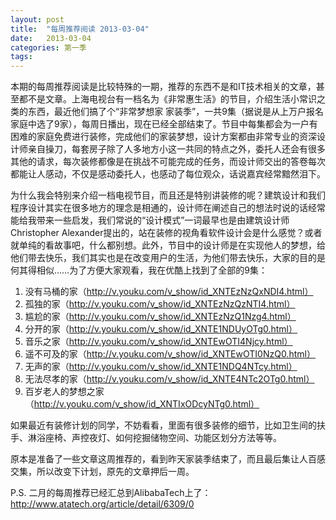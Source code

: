 ```yaml
---
layout: post
title:  "每周推荐阅读 2013-03-04"
date:   2013-03-04
categories: 第一季
tags:
---
```


本期的每周推荐阅读是比较特殊的一期，推荐的东西不是和IT技术相关的文章，甚至都不是文章。上海电视台有一档名为《非常惠生活》的节目，介绍生活小常识之类的东西，最近他们搞了个“非常梦想家 家装季”，一共9集（据说是从上万户报名家庭中选了9家），每周日播出，现在已经全部结束了。节目中每集都会为一户有困难的家庭免费进行装修，完成他们的家装梦想，设计方案都由非常专业的资深设计师亲自操刀，每套房子除了人多地方小这一共同的特点之外，委托人还会有很多其他的请求，每次装修都像是在挑战不可能完成的任务，而设计师交出的答卷每次都能让人感动，不仅是感动委托人，也感动了每位观众，话说嘉宾经常黯然泪下。

为什么我会特别来介绍一档电视节目，而且还是特别讲装修的呢？建筑设计和我们程序设计其实在很多地方的理念是相通的，设计师在阐述自己的想法时说的话经常能给我带来一些启发，我们常说的“设计模式”一词最早也是由建筑设计师Christopher Alexander提出的，站在装修的视角看软件设计会是什么感觉？或者就单纯的看故事吧，什么都别想。此外，节目中的设计师是在实现他人的梦想，给他们带去快乐，我们其实也是在改变用户的生活，为他们带去快乐，大家的目的是何其得相似……为了方便大家观看，我在优酷上找到了全部的9集：

1. 没有马桶的家（http://v.youku.com/v_show/id_XNTEzNzQxNDI4.html）
2. 孤独的家（http://v.youku.com/v_show/id_XNTEzNzQzNTI4.html）
3. 尴尬的家（http://v.youku.com/v_show/id_XNTEzNzQ1Nzg4.html）
4. 分开的家（http://v.youku.com/v_show/id_XNTE1NDUyOTg0.html）
5. 音乐之家（http://v.youku.com/v_show/id_XNTEwOTI4Njcy.html）
6. 遥不可及的家（http://v.youku.com/v_show/id_XNTEwOTI0NzQ0.html）
7. 无声的家（http://v.youku.com/v_show/id_XNTE1NDQ4NTcy.html）
8. 无法尽孝的家（http://v.youku.com/v_show/id_XNTE4NTc2OTg0.html）
9. 百岁老人的梦想之家（http://v.youku.com/v_show/id_XNTIxODcyNTg0.html）

如果最近有装修计划的同学，不妨看看，里面有很多装修的细节，比如卫生间的扶手、淋浴座椅、声控夜灯、如何挖掘储物空间、功能区划分方法等等。

原本是准备了一些文章这周推荐的，看到昨天家装季结束了，而且最后集让人百感交集，所以改变下计划，原先的文章押后一周。

P.S.
二月的每周推荐已经汇总到AlibabaTech上了： http://www.atatech.org/article/detail/6309/0

